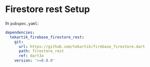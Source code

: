 # Firestore rest Setup

In `pubspec.yaml`:

```yaml
dependencies:
  tekartik_firebase_firestore_rest:
    git:
      url: https://github.com/tekartik/firebase_firestore.dart
      path: firestore_rest
      ref: dart3a
    version: '>=0.8.0'
```